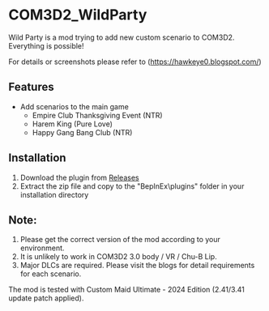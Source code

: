 # COM3D2_WildParty

Wild Party is a mod trying to add new custom scenario to COM3D2.<br>
Everything is possible!<br>

For details or screenshots please refer to (https://hawkeye0.blogspot.com/)

## Features

- Add scenarios to the main game
  - Empire Club Thanksgiving Event (NTR)
  - Harem King (Pure Love)
  - Happy Gang Bang Club (NTR)
 


## Installation
1. Download the plugin from [Releases](https://github.com/hawkeye-e/COM3D2_WildParty/releases)
2. Extract the zip file and copy to the "BepInEx\plugins" folder in your installation directory

## Note:
1. Please get the correct version of the mod according to your environment.
2. It is unlikely to work in COM3D2 3.0 body / VR / Chu-B Lip.
3. Major DLCs are required. Please visit the blogs for detail requirements for each scenario.

The mod is tested with Custom Maid Ultimate - 2024 Edition (2.41/3.41 update patch applied).
